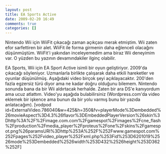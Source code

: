 ```yaml
---
layout: post
title: EA Sports Active
date: 2009-02-20 16:49
comments: true
categories: []
---
```

Nintendo Wii için WiiFit çıkacağı zaman açıkçası merak etmiştim. Wii zaten efor sarfettiren bir alet. WiiFit ile forma girmenin daha eğlenceli olacağını düşünmüştüm. WiiFit'i yakından inceleyemedim ama biraz Wii deneyimim var. O yüzden bu yazının devamındakiler ilginç olabilir.
<!--more-->
EA Sports, Wii için EA Sport Active isimli bir oyun geliştiriyor. 2009'da çıkacağı söyleniyor. Uzmanlarla birlikte çalışarak daha etkili hareketler ve oyunlar düşünülmüş. Aşağıdaki video birçok şeyi açıklayacaktır. 200'den fazla egzersiz türü diyor ama ne kadar doğru olduğunu bilemem. Nintendo sonunda bana da bir Wii aldırtacak herhalde. Zaten bir ara DS'e kanıyordum ama ucuz atlattım. Video'yu aşağıda bulabilirsiniz (Wordpress.com'da video eklemek bir işkence ama bunun da bir yolu varmış bunu bir yazıda anlatacağım).
[vodpod id=ExternalVideo.786040&amp;w=425&amp;h=350&amp;fv=playerMode%3Dembedded%26movieAspect%3D4.3%26flavor%3DEmbeddedPlayerVersion%26skin%3Dhttp%3A%2F%2Fimage.com.com%2Fgamespot%2Fimages%2Fcne_flash%2Fproduction%2Fmedia_player%2Fproteus%2Fone%2Fskins%2Fgamespot.png%26paramsURI%3Dhttp%253A%252F%252Fwww.gamespot.com%252Fpages%252Fvideo_player%252Fxml.php%253Fid%253D6201019%2526mode%253Dembedded%2526width%253D432%2526height%253D362%252F] 
